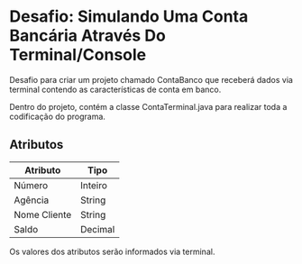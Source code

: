# Desafio: Simulando Uma Conta Bancária Através Do Terminal/Console

Desafio para criar um projeto chamado ContaBanco que receberá dados via terminal contendo as características de conta em banco.

Dentro do projeto, contém a classe ContaTerminal.java para realizar toda a codificação do programa.

## Atributos

| Atributo | Tipo |
| --- | --- |
| Número | Inteiro |
| Agência | String |
| Nome Cliente | String |
| Saldo | Decimal|


Os valores dos atributos serão informados via terminal.